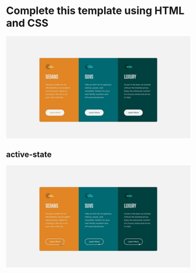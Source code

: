# Complete this template using HTML and CSS

![desktop-preview](/design/desktop-design.jpg)

## active-state

![active-state](/design/active-states.jpg)
